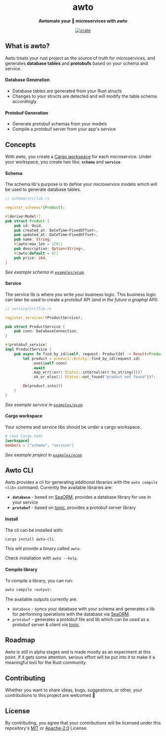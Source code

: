 <div align="center">
  <h1>awto</h1>

  <p>
    <strong>Awtomate your 🦀 microservices with awto</strong>
  </p>

[![crate](https://img.shields.io/crates/v/awto.svg)](https://crates.io/crates/awto)

</div>

## What is awto?

Awto treats your rust project as the source of truth for microservices, and generates **database tables** and **protobufs** based on your schema and service.

#### Database Generation

- Database tables are generated from your Rust structs
- Changes to your structs are detected and will modify the table schema accordingly

#### Protobuf Generation

- Generate protobuf schemas from your models
- Compile a protobuf server from your app's service

## Concepts

With awto, you create a [Cargo workspace](https://doc.rust-lang.org/cargo/reference/workspaces.html) for each microservice. Under your workspace, you create two libs: **`schema`** and **`service`**

#### Schema

The schema lib's purpose is to define your microservice models which will be used to generate database tables.

```rust
// schema/src/lib.rs

register_schemas!(Product);

#[derive(Model)]
pub struct Product {
    pub id: Uuid,
    pub created_at: DateTime<FixedOffset>,
    pub updated_at: DateTime<FixedOffset>,
    pub name: String,
    #[awto(max_len = 120)]
    pub description: Option<String>,
    #[awto(default = 0)]
    pub price: i64,
}
```

_See example schema in [`examples/ecom`](examples/ecom/schema/src/lib.rs)._

#### Service

The service lib is where you write your business logic. This business logic can later be used to create a protobuf API _(and in the future a graphql API)_.

```rust
// service/src/lib.rs

register_services!(ProductService);

pub struct ProductService {
    pub conn: DatabaseConnection,
}

#[protobuf_service]
impl ProductService {
    pub async fn find_by_id(&self, request: ProductId) -> Result<Product, Status> {
        let product = product::Entity::find_by_id(request.id)
            .one(&self.conn)
            .await
            .map_err(|err| Status::internal(err.to_string()))?
            .ok_or_else(|| Status::not_found("product not found"))?;

        Ok(product.into())
    }
}
```

_See example service in [`examples/ecom`](examples/ecom/service/src/product.rs)._

#### Cargo workspace

Your schema and service libs should be under a cargo workspace.

```toml
# root Cargo.toml
[workspace]
members = ["schema", "service"]
```

_See example project in [`examples/ecom`](examples/ecom)._

## Awto CLI

Awto provides a cli for generating additional libraries with the `awto compile <lib>` command.
Currently the available libraries are:

- **`database`** - based on [SeaORM](https://github.com/SeaQL/sea-orm), provides a database library for use in your service
- **`protobuf`** - based on [tonic](https://github.com/hyperium/tonic), provides a protobuf server library

#### Install

The cli can be installed with:

```bash
cargo install awto-cli
```

This will provide a binary called `awto`.

Check installation with `awto --help`.

#### Compile library

To compile a library, you can run:

```bash
awto compile <output>
```

The available outputs currently are:

- `database` - syncs your database with your schema and generates a lib for performing operations with the database via [SeaORM](https://github.com/SeaQL/sea-orm).
- `protobuf` - generates a protobuf file and lib which can be used as a protobuf server & client via [tonic](https://github.com/hyperium/tonic).

## Roadmap

Awto is still in alpha stages and is made mostly as an experiment at this point.
If it gets some attention, serious effort will be put into it to make it a meaningful tool for the Rust community.

## Contributing

Whether you want to share ideas, bugs, suggestions, or other, your contributions to this project are welcomed 🤌

## License

By contributing, you agree that your contributions will be licensed under this repository's [MIT](LICENSE-MIT) or [Apache-2.0](LICENSE-APACHE) License.
